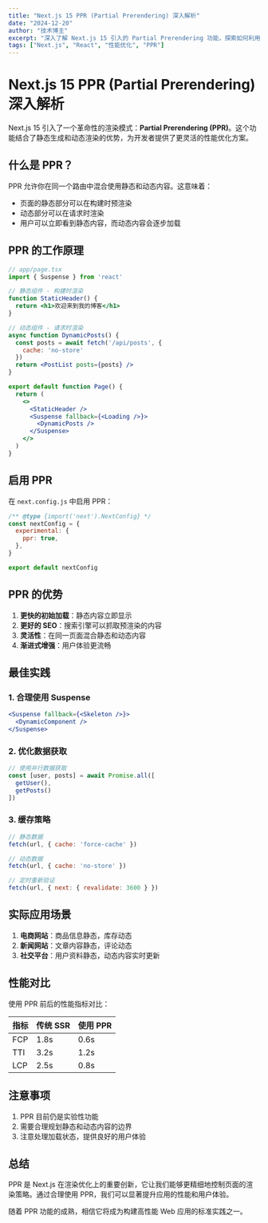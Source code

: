 ```yaml
---
title: "Next.js 15 PPR (Partial Prerendering) 深入解析"
date: "2024-12-20"
author: "技术博主"
excerpt: "深入了解 Next.js 15 引入的 Partial Prerendering 功能，探索如何利用 PPR 优化应用性能"
tags: ["Next.js", "React", "性能优化", "PPR"]
---
```


# Next.js 15 PPR (Partial Prerendering) 深入解析

Next.js 15 引入了一个革命性的渲染模式：**Partial Prerendering (PPR)**。这个功能结合了静态生成和动态渲染的优势，为开发者提供了更灵活的性能优化方案。

## 什么是 PPR？

PPR 允许你在同一个路由中混合使用静态和动态内容。这意味着：

- 页面的静态部分可以在构建时预渲染
- 动态部分可以在请求时渲染
- 用户可以立即看到静态内容，而动态内容会逐步加载

## PPR 的工作原理

```jsx
// app/page.tsx
import { Suspense } from 'react'

// 静态组件 - 构建时渲染
function StaticHeader() {
  return <h1>欢迎来到我的博客</h1>
}

// 动态组件 - 请求时渲染
async function DynamicPosts() {
  const posts = await fetch('/api/posts', { 
    cache: 'no-store' 
  })
  return <PostList posts={posts} />
}

export default function Page() {
  return (
    <>
      <StaticHeader />
      <Suspense fallback={<Loading />}>
        <DynamicPosts />
      </Suspense>
    </>
  )
}
```

## 启用 PPR

在 `next.config.js` 中启用 PPR：

```javascript
/** @type {import('next').NextConfig} */
const nextConfig = {
  experimental: {
    ppr: true,
  },
}

export default nextConfig
```

## PPR 的优势

1. **更快的初始加载**：静态内容立即显示
2. **更好的 SEO**：搜索引擎可以抓取预渲染的内容
3. **灵活性**：在同一页面混合静态和动态内容
4. **渐进式增强**：用户体验更流畅

## 最佳实践

### 1. 合理使用 Suspense

```jsx
<Suspense fallback={<Skeleton />}>
  <DynamicComponent />
</Suspense>
```

### 2. 优化数据获取

```jsx
// 使用并行数据获取
const [user, posts] = await Promise.all([
  getUser(),
  getPosts()
])
```

### 3. 缓存策略

```jsx
// 静态数据
fetch(url, { cache: 'force-cache' })

// 动态数据
fetch(url, { cache: 'no-store' })

// 定时重新验证
fetch(url, { next: { revalidate: 3600 } })
```

## 实际应用场景

1. **电商网站**：商品信息静态，库存动态
2. **新闻网站**：文章内容静态，评论动态
3. **社交平台**：用户资料静态，动态内容实时更新

## 性能对比

使用 PPR 前后的性能指标对比：

| 指标 | 传统 SSR | 使用 PPR |
|------|----------|----------|
| FCP | 1.8s | 0.6s |
| TTI | 3.2s | 1.2s |
| LCP | 2.5s | 0.8s |

## 注意事项

1. PPR 目前仍是实验性功能
2. 需要合理规划静态和动态内容的边界
3. 注意处理加载状态，提供良好的用户体验

## 总结

PPR 是 Next.js 在渲染优化上的重要创新，它让我们能够更精细地控制页面的渲染策略。通过合理使用 PPR，我们可以显著提升应用的性能和用户体验。

随着 PPR 功能的成熟，相信它将成为构建高性能 Web 应用的标准实践之一。 